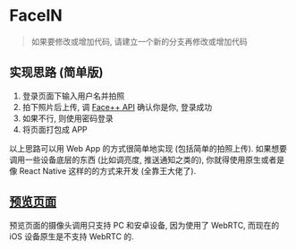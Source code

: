# FaceIN

> 如果要修改或增加代码, 请建立一个新的分支再修改或增加代码

## 实现思路 (简单版)

1. 登录页面下输入用户名并拍照
2. 拍下照片后上传, 调 [Face++ API](https://console.faceplusplus.com.cn/documents/4887579) 确认你是你, 登录成功
3. 如果不行, 则使用密码登录
4. 将页面打包成 APP

以上思路可以用 Web App 的方式很简单地实现 (包括简单的拍照上传). 如果想要调用一些设备底层的东西 (比如调亮度, 推送通知之类的), 你就得使用原生或者是像 React Native 这样的的方式来开发 (全靠王大佬了).

## [预览页面](https://wsx-666.github.io/face-in/index.html)

预览页面的摄像头调用只支持 PC 和安卓设备, 因为使用了 WebRTC, 而现在的 iOS 设备原生是不支持 WebRTC 的.
